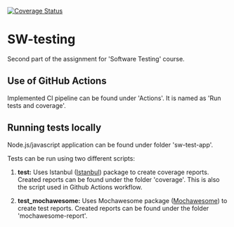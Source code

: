 [![Coverage Status](https://coveralls.io/repos/github/tmhantti/SW-testing/badge.svg?branch=main)](https://coveralls.io/github/tmhantti/SW-testing?branch=main)

# SW-testing
Second part of the assignment for 'Software Testing' course.

## Use of GitHub Actions

Implemented CI pipeline can be found under 'Actions'. It is named as 'Run tests and coverage'. 

## Running tests locally
Node.js/javascript application can be found under folder 'sw-test-app'. 

Tests can be run using two different scripts:

1. **test:** Uses Istanbul ([Istanbul](https://istanbul.js.org/)) package to create coverage reports. Created reports can be found under the folder 'coverage'. This is also the script used in Github Actions workflow.

2. **test_mochawesome:** Uses Mochawesome package ([Mochawesome](https://www.npmjs.com/package/mochawesome)) to create test reports. Created reports can be found under the folder 'mochawesome-report'.


